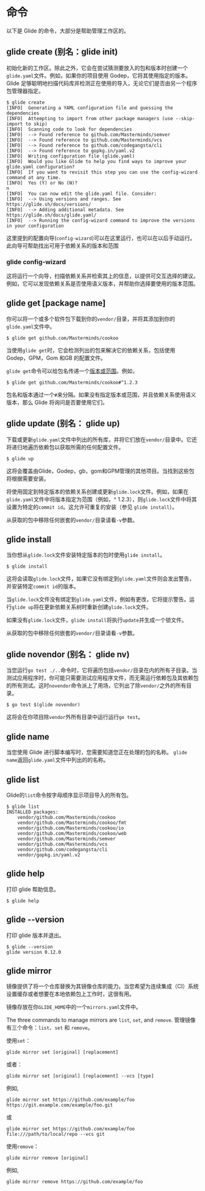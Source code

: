 # 命令

以下是 Glide 的命令，大部分是帮助管理工作区的。

## glide create (别名：glide init)

初始化新的工作区。除此之外，它会在尝试猜测要放入的包和版本时创建一个`glide.yaml`文件。例如，如果你的项目使用 Godep，它将其使用指定的版本。Glide 足够聪明地扫描代码库并检测正在使用的导入，无论它们是否由另一个程序包管理器指定。

    $ glide create
    [INFO]	Generating a YAML configuration file and guessing the dependencies
    [INFO]	Attempting to import from other package managers (use --skip-import to skip)
    [INFO]	Scanning code to look for dependencies
    [INFO]	--> Found reference to github.com/Masterminds/semver
    [INFO]	--> Found reference to github.com/Masterminds/vcs
    [INFO]	--> Found reference to github.com/codegangsta/cli
    [INFO]	--> Found reference to gopkg.in/yaml.v2
    [INFO]	Writing configuration file (glide.yaml)
    [INFO]	Would you like Glide to help you find ways to improve your glide.yaml configuration?
    [INFO]	If you want to revisit this step you can use the config-wizard command at any time.
    [INFO]	Yes (Y) or No (N)?
    n
    [INFO]	You can now edit the glide.yaml file. Consider:
    [INFO]	--> Using versions and ranges. See https://glide.sh/docs/versions/
    [INFO]	--> Adding additional metadata. See https://glide.sh/docs/glide.yaml/
    [INFO]	--> Running the config-wizard command to improve the versions in your configuration

这里提到的配置向导(`config-wizard`)可以在这里运行，也可以在以后手动运行。此向导可帮助找出可用于依赖关系的版本和范围

### glide config-wizard

这将运行一个向导，扫描依赖关系并检索其上的信息，以提供可交互选择的建议。例如，它可以发现依赖关系是否使用语义版本，并帮助你选择要使用的版本范围。

## glide get [package name]

你可以将一个或多个软件包下载到你的`vendor/`目录，并将其添加到你的`glide.yaml`文件中。

    $ glide get github.com/Masterminds/cookoo

当使用`glide get`时，它会检测列出的包来解决它的依赖关系，包括使用 Godep，GPM，Gom 和GB 的配置文件。

`glide get`命令可以给包名传递一个[版本或范围](versions.md)。例如，

    $ glide get github.com/Masterminds/cookoo#^1.2.3

包名和版本通过一个`#`来分隔。如果没有指定版本或范围，并且依赖关系使用语义版本，那么 Glide 将询问是否要使用它们。

## glide update (别名： glide up)

下载或更新`glide.yaml`文件中列出的所有库，并将它们放在`vendor/`目录中。它还将递归地遍历依赖包以获取所需的任何配置文件。

    $ glide up

这将会覆盖由Glide，Godep，gb，gom和GPM管理的其他项目。当找到这些包将根据需要安装。

将使用固定到特定版本的依赖关系创建或更新`glide.lock`文件。例如，如果在`glide.yaml`文件中将版本指定为范围（例如，^ 1.2.3），则`glide.lock`文件中将其设置为特定的`commit id`。这允许可重复的安装（参见 `glide install`）。


从获取的包中移除任何嵌套的`vendor/`目录请看`-v`参数。

## glide install

当你想从`glide.lock`文件安装特定版本的包时使用`glide install`。

    $ glide install

这将会读取`glide.lock`文件，如果它没有绑定到`glide.yaml`文件则会发出警告，并安装特定`commit id`的版本。

当`glide.lock`文件没有绑定到`glide.yaml`文件，例如有更改，它将提示警告。运行`glide up`将在更新依赖关系树时重新创建`glide.lock`文件。

如果没有`glide.lock`文件，`glide install`将执行`update`并生成一个锁文件。

从获取的包中移除任何嵌套的`vendor/`目录请看`-v`参数。

## glide novendor (别名： glide nv)

当您运行`go test ./..`命令时，它将遍历包括`vendor/`目录在内的所有子目录。当测试应用程序时，你可能只需要测试应用程序文件，而无需运行依赖包及其依赖包的所有测试。这时`novendor`命令派上了用场，它列出了除`vendor/`之外的所有目录。

    $ go test $(glide novendor)

这将会在你项目除`vendor`外所有目录中运行运行`go test`。

## glide name

当您使用 Glide 进行脚本编写时，您需要知道您正在处理的包的名称。 `glide name`返回`glide.yaml`文件中列出的的名称。

## glide list

Glide的`list`命令按字母顺序显示项目导入的所有包。

    $ glide list
    INSTALLED packages:
    	vendor/github.com/Masterminds/cookoo
    	vendor/github.com/Masterminds/cookoo/fmt
    	vendor/github.com/Masterminds/cookoo/io
    	vendor/github.com/Masterminds/cookoo/web
    	vendor/github.com/Masterminds/semver
    	vendor/github.com/Masterminds/vcs
    	vendor/github.com/codegangsta/cli
    	vendor/gopkg.in/yaml.v2

## glide help

打印 glide 帮助信息。

    $ glide help

## glide --version

打印 glide 版本并退出。

    $ glide --version
    glide version 0.12.0

## glide mirror

镜像提供了将一个仓库替换为其镜像仓库的能力。当您希望为连续集成（CI）系统设置缓存或者想要在本地依赖包上工作时，这很有用。

镜像存放在你`GLIDE_HOME`中的一个`mirrors.yaml`文件中。

The three commands to manage mirrors are `list`, `set`, and `remove`.
管理镜像有三个命令：`list`、`set` 和 `remove`。

使用`set`：

    glide mirror set [original] [replacement]

或者：

    glide mirror set [original] [replacement] --vcs [type]

例如,

    glide mirror set https://github.com/example/foo https://git.example.com/example/foo.git

或

    glide mirror set https://github.com/example/foo file:///path/to/local/repo --vcs git

使用`remove`：

    glide mirror remove [original]

例如,

    glide mirror remove https://github.com/example/foo
